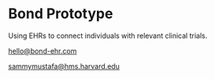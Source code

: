 # Bond Prototype
Using EHRs to connect individuals with relevant clinical trials.

hello@bond-ehr.com

sammymustafa@hms.harvard.edu

